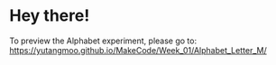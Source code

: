 # Hey there!
To preview the Alphabet experiment, please go to: https://yutangmoo.github.io/MakeCode/Week_01/Alphabet_Letter_M/
